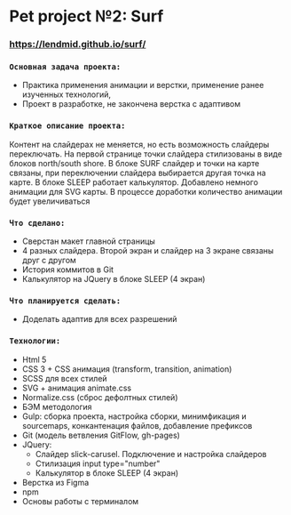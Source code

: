 # Pet project №2: Surf
### https://lendmid.github.io/surf/

### `Основная задача проекта:`
- Практика применения анимации и верстки, применение ранее изученных технологий,  
- Проект в разработке, не закончена верстка с адаптивом
 
### `Краткое описание проекта:`
Контент на слайдерах не меняется, но есть возможность слайдеры переключать. На первой странице точки слайдера стилизованы в виде блоков north/south shore. В блоке SURF слайдер и точки на карте связаны, при переключении слайдера выбирается другая точка на карте. В блоке SLEEP работает калькулятор. Добавлено немного анимации для SVG карты. В процессе доработки количество анимации будет увеличиваться

### `Что сделано:`
- Сверстан макет главной страницы
- 4 разных слайдера. Второй экран и слайдер на 3 экране связаны друг с другом
- История коммитов в Git 
- Калькулятор на JQuery в блоке SLEEP (4 экран)

### `Что планируется сделать:`
* Доделать адаптив для всех разрешений

### `Технологии:`
- Html 5
- CSS 3 + CSS анимация (transform, transition, animation)
- SCSS для всех стилей 
- SVG + анимация animate.css
- Normalize.css (сброс дефолтных стилей)
- БЭМ методология 
- Gulp: сборка проекта, настройка сборки, минимфикация и sourcemaps, конкантенация файлов, добавление префиксов
- Git (модель ветвления GitFlow, gh-pages)
- JQuery:
  - Слайдер slick-carusel. Подключение и настройка слайдеров
  - Стилизация input type="number"
  - Калькулятор в блоке SLEEP (4 экран)
- Верстка из Figma
- npm
- Основы работы с терминалом
